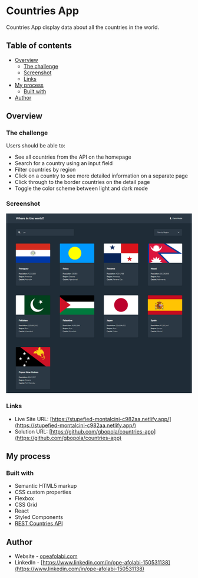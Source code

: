 # Countries App

Countries App display data about all the countries in the world.

## Table of contents

- [Overview](#overview)
  - [The challenge](#the-challenge)
  - [Screenshot](#screenshot)
  - [Links](#links)
- [My process](#my-process)
  - [Built with](#built-with)
- [Author](#author)

## Overview

### The challenge

Users should be able to:

- See all countries from the API on the homepage
- Search for a country using an input field
- Filter countries by region
- Click on a country to see more detailed information on a separate page
- Click through to the border countries on the detail page
- Toggle the color scheme between light and dark mode  

### Screenshot

<img src="https://github.com/gbopola/countries-app/blob/master/screencapture-localhost-3000-2022-04-08-19_54_54.png" width="600" />

### Links

- Live Site URL: [https://stupefied-montalcini-c982aa.netlify.app/](https://stupefied-montalcini-c982aa.netlify.app/)
- Solution URL: [https://github.com/gbopola/countries-app](https://github.com/gbopola/countries-app)

## My process

### Built with

- Semantic HTML5 markup
- CSS custom properties
- Flexbox
- CSS Grid
- React
- Styled Components
- [REST Countries API](https://restcountries.com)

## Author

- Website - [opeafolabi.com](opeafolabi.com)
- LinkedIn - [https://www.linkedin.com/in/ope-afolabi-150531138](https://www.linkedin.com/in/ope-afolabi-150531138)
